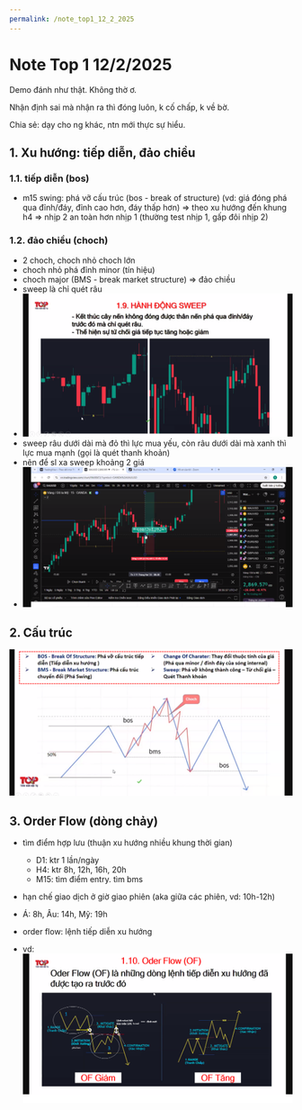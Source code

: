 ```yaml
---
permalink: /note_top1_12_2_2025
---
```


# Note Top 1 12/2/2025

Demo đánh như thật. Không thờ ơ.

Nhận định sai mà nhận ra thì đóng luôn, k cố chấp, k về bờ.

Chia sẻ: dạy cho ng khác, ntn mới thực sự hiểu.

## 1. Xu hướng: tiếp diễn, đảo chiều

### 1.1. tiếp diễn (bos)

- m15 swing: phá vỡ cấu trúc (bos - break of structure) (vd: giá đóng phá qua đỉnh/đáy, đỉnh cao hơn, đáy thấp hơn)
  => theo xu hướng đến khung h4
  => nhịp 2 an toàn hơn nhịp 1 (thường test nhịp 1, gấp đôi nhịp 2)

### 1.2. đảo chiều (choch)

- 2 choch, choch nhỏ choch lớn
- choch nhỏ phá đỉnh minor (tín hiệu)
- choch major (BMS - break market structure) => đảo chiều
- sweep là chỉ quét râu
- ![sweep.png](./sweep.png)
- sweep râu dưới dài mà đỏ thì lực mua yếu, còn râu dưới dài mà xanh thì lực mua mạnh (gọi là quét thanh khoản)
- nên để sl xa sweep khoảng 2 giá
- ![vd_quet_thanh_khoan.png](./vd_quet_thanh_khoan.png)

## 2. Cấu trúc

![structure.png](./structure.png)

## 3. Order Flow (dòng chảy)

- tìm điểm hợp lưu (thuận xu hướng nhiều khung thời gian)

  - D1: ktr 1 lần/ngày
  - H4: ktr 8h, 12h, 16h, 20h
  - M15: tìm điểm entry. tìm bms

- hạn chế giao dịch ở giờ giao phiên (aka giữa các phiên, vd: 10h-12h)
- Á: 8h, Âu: 14h, Mỹ: 19h
- order flow: lệnh tiếp diễn xu hướng
- vd: ![order_flow.png](./order_flow.png)
